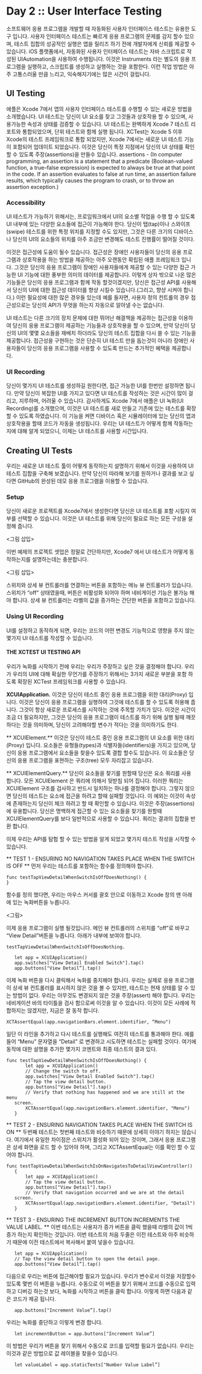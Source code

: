 # Day 2 :: User Interface Testing

소프트웨어 응용 프로그램을 개발할 때 자동화된 사용자 인터페이스 테스트는 유용한 도구 입니다. 사용자 인터페이스 테스트는 빠르게 응용 프로그램의 문제를 감지 할수 있으며, 테스트 집합의 성공적인 실행은 앱을 릴리즈 하기 전에 개발자에게 신뢰를 제공할 수 있습니다. iOS 플랫폼에서, 자동화된 사용자 인터페이스 테스트는 자바 스크립트로 작성된 UIAutomation을 사용하여 수행됩니다. 이것은 Instruments 라는 별도의 응용 프로그램을 실행하고, 스크립트를 생성하고 실행하는 것을 포함한다. 이런 작업 방법은 아주 고통스러울 만큼 느리고, 익숙해지기에는 많은 시간이 걸립니다.

## UI Testing

애플은 Xcode 7에서 앱의 사용자 인터페이스 테스트를 수행할 수 있는 새로운 방법을 소개했습니다. UI 테스트는 당신이 UI 요소를 찾고 그것들과 상호작용 할 수 있으며, 사용가능한 속성과 상태를 검증할 수 있습니다. UI 테스트는 완벽하게 Xcode 7 테스트 리포트와 통합되었으며, 단위 테스트와 함께 실행 됩니다. XCTest는 Xcode 5 이후 Xcode의 테스트 프레임워크로 통합 되었지만, Xcode 7에서는 새로운 UI 테스트 기능이 포함되어 업데이트 되었습니다. 이것은 당신이 특정 지점에서 당신의 UI 상태를 확인할 수 있도록 주장(assertions)을 만들수 있습니다. 
assertions - (In computer programming, an assertion is a statement that a predicate (Boolean-valued function, a true–false expression) is expected to always be true at that point in the code. If an assertion evaluates to false at run time, an assertion failure results, which typically causes the program to crash, or to throw an assertion exception.)

### Accessibility
UI 테스트가 가능하기 위해서는, 프로임워크에서 UI의 요소별 작업을 수행 할 수 있도록 UI 내부에 있는 다양한 요소들에 접근이 가능해야 한다. 당신이 탭(tap)이나 스와이프(swipe) 테스트를 위한 특정 위치를 지정할 수도 있지만, 그것은 다른 크기의 디바이스나 당신의 UI의 요소들의 위치를 아주 조금만 변경해도 테스트 진행률이 떨어질 것이다. 

이것은 접근성에 도움이 될수 있습니다. 접근성은 장애인 사용자들이 당신의 응용 프로그램과 상호작용을 하는 방법을 제공하는 아주 오랜동안 확립된 애플 프레임워크 입니다. 그것은 당신의 응용 프로그램이 장애인 사용자들에게 제공할 수 있는 다양한 접근 가능한 UI 기능에 대한 풍부한 의미의 데이터를 제공합니다. 이렇게 상자 밖으로 나온 많은 기능들은 당신의 응용 프로그램과 함께 작동 할것이겠지만, 당신은 접근성 API를 사용해서 당신의 UI에 대한 접근성 데이터를 향샹 시킬수 있습니다.(그리고, 향샹 시켜야 합니다.) 이런 필요성에 대한 많은 경우들 있는데 예를 들자면, 사용자 정의 컨트롤의 경우 접근성으로는 당신의 API가 무엇을 하는지 자동으로 알아낼 수는 없습니다. 

UI 테스트는 다른 크기의 장치 문제에 대한 뛰어난 해결책을 제공하는 접근성을 이용하여 당신의 응용 프로그램이 제공하는 기능들과 상호작용을 할 수 있으며, 만약 당신이 당신의 UI의 몇몇 요소들을 재배치 하더라도 당신의 테스트 집합을 다시 쓸 수 있는 기능을 제공합니다. 접근성을 구현하는 것은 단순히 UI 테스트 만을 돕는것이 아니라 장애인 사용자들이 당신의 응용 프로그램을 사용할 수 있도록 만드는 추가적인 혜택을 제공합니다.

### UI Recording
당신이 몇가지 UI 테스트를 생성하길 원한다면, 접근 가능한 UI를 한번만 설정하면 됩니다. 만약 당신이 복잡한 UI를 가지고 있다면 UI 테스트를 작성하는 것은 시간이 많이 걸리고, 지루하며, 어려울 수 있습니다. 감사하게도 Xcode 7에서 애플은 UI 녹화(UI Recording)를 소개했으며, 이것은 UI 테스트를 새로 만들고 기존에 있는 테스트를 확장할 수 있도록 하였습니다. 이 기능을 켜면 디바이스 혹은 시뮬레이터에 있는 당신의 앱과 상호작용을 할때 코드가 자동을 생성됩니다. 우리는 UI 테스트가 어떻게 함께 작동하는지에 대해 알게 되었으니, 이제는 UI 테스트를 사용할 시간입니다.


## Creating UI Tests
우리는 새로운 UI 테스트 툴이 어떻게 동작하는지 설명하기 위해서 이것을 사용하여 UI 테스트 집합을 구축해 보겠습니다. 만약 당신이 따라해 보기를 원하거나 결과를 보고 싶다면 GitHub의 완성된 데모 응용 프로그램을 이용할 수 있습니다. 

### Setup
당신이 새로운 프로젝트를 Xcode7에서 생성한다면 당신은 UI 테스트를 포함 시킬지 여부를 선택할 수 있습니다. 이것은 UI 테스트를 위해 당신이 필요로 하는 모든 구성을 설정해 줍니다.

\<그림 삽입\>

이번 예제의 프로젝트 셋업은 정말로 간단하지만, Xcode7 에서 UI 테스트가 어떻게 동작하는지를 설명하는데는 충분합니다. 

\<그림 삽입\>

스위치와 상세 뷰 컨트롤러를 연결하는 버튼을 포함하는 메뉴 뷰 컨트롤러가 있습니다. 스위치가 “off” 상태였을때, 버튼은 비활성화 되어야 하며 네비게이션 기능은 불가능 해야 합니다. 상세 뷰 컨트롤러는 라벨의 값을 증가하는 간단한 버튼을 포함하고 있습니다. 

### Using UI Recording 
UI를 설정하고 동작하게 되면, 우리는 코드의 어떤 변경도 기능적으로 영향을 주지 않는 몇가지 UI 테스트를 작성할 수 있습니다. 

#### THE XCTEST UI TESTING API
우리가 녹화를 시작하기 전에 우리는 우리가 주장하고 싶은 것을 결정해야 합니다. 우리가 우리의 UI에 대해 확실한 무언가를 주장하기 위해서는 3가지 새로운 부분을 포함 하도록 확장된 XCTest 프레임워크를 사용할 수 있습니다. 

**XCUIApplication.** 이것은 당신이 테스트 중인 응용 프로그램을 위한 대리(Proxy) 입니다. 이것은 당신이 응용 프로그램을 실행하여 그것에 테스트를 할 수 있도록 허용해 줍니다.  그것이 항상 새로운 프로세스를 시작하는 것에 주목할 가치가 있다. 이것은 시간이 조금 더 필요하지만, 그것은 당신의 응용 프로그램이 테스트를 하기 위해 실행 될때 깨끗하다는 것을 의미하며, 당신이 고려해야할 변수가 적다는 것을 의미하기도 한다. 

** XCUIElement.** 이것은 당신이 테스트 중인 응용 프로그램의 UI 요소를 위한 대리(Proxy) 입니다. 요소들은 유형들(types)과 식별자들(identifiers)을 가지고 있으며, 당신이 응용 프로그램에서 요소들을 찾을수 있도록 결합 할수도 있습니다. 이 요소들은 당신의 응용 프로그램을 표현하는 구조(tree) 모두 자리잡고 있습니다. 

** XCUIElementQuery.** 당신이 요소들을 찾기를 원할때 당신은 요소 쿼리를 사용 합니다. 모든 XCUIElement 은 쿼리에 의해서 뒷받침 되어 집니다. 이러한 쿼리는 XCUIElement 구조를 검사하고 반드시 일치하는 하나를 결정해야 합니다. 그렇지 않으면 당신의 테스트는 요소에 접근을 하려고 할때 실패할 것입니다. 이 예외는 이것이 속성에 존재하는지 당신이 체크 하려고 할 때 확인할 수 있습니다. 이것은 주장(assertions)에 유용합니다. 당신은 명백하게 접근할 수 있는 요소들을 찾기를 원할때  XCUIElementQuery를 보다 일반적으로 사용할 수 있습니다. 쿼리는 결과의 집합을 반환 합니다.

이제 우리는 API를 탐험 할 수 있는 방법을 알게 되었고 몇가지 테스트 작성을 시작할 수 있습니다. 

** TEST 1 - ENSURING NO NAVIGATION TAKES PLACE WHEN THE SWITCH IS OFF ** 
먼저 우리는 테스트를 포함하는 함수를 정의해야 합니다. 

	func testTapViewDetailWhenSwitchIsOffDoesNothing() {
	}

함수를 정의 했다면, 우리는 마우스 커서를 괄호 안으로 이동하고 Xcode 창의 맨 아래에 있는 녹화버튼을 누릅니다.

\<그림\>

이제 응용 프로그램이 실행 될것입니다. 메인 뷰 컨트롤러의 스위치를 “off”로 바꾸고 “View Detail”버튼을 누릅니다. 아래가 내부에 보여야 합니다.

	testTapViewDetailWhenSwitchIsOffDoesNothing.
	
	   let app = XCUIApplication()
	   app.switches["View Detail Enabled Switch"].tap()
	   app.buttons["View Detail”].tap()

이제 녹화 버튼을 다시 클릭해서 녹화를 중지해야 합니다. 우리는 실제로 응용 프로그램이 상세 뷰 컨트롤러를 표시하지 않은 것을 볼 수 있지만, 테스트는 현재 상태를 알 수 있는 방법이 없다. 우리는 아무것도 변경되지 않은 것을 주장(assert) 해야 합니다. 우리는 네비게이션 바의 타이틀을 검사 함으로써 이것을 알 수 있습니다. 이것이 모든 사례에 적합하지는 않겠지만, 지금은 잘 동작 합니다. 

	XCTAssertEqual(app.navigationBars.element.identifier, “Menu")

일단 이 라인을 추가하고 다시 테스트를 실행해도 여전히 테스트를 통과해야 한다. 예를 들어 “Menu” 문자열을 “Detail” 로 변경하고 시도하면 테스트는 실패할 것이다. 여기에 동작에 대한 설명을 추가한 몇가지 코멘트와 최종 테스트의 결과 있다. 

	func testTapViewDetailWhenSwitchIsOffDoesNothing() {
	       let app = XCUIApplication()
	       // Change the switch to off.
	       app.switches["View Detail Enabled Switch"].tap()
	       // Tap the view detail button.
	       app.buttons["View Detail"].tap()
	       // Verify that nothing has happened and we are still at the menu
	   screen.
	       XCTAssertEqual(app.navigationBars.element.identifier, "Menu")
	   }

** TEST 2 - ENSURING NAVIGATION TAKES PLACE WHEN THE SWITCH IS ON ** 
두번째 테스트는 첫번째 테스트와 비슷하기 때문에 상세히 이야기 하지는 않습니다. 여기에서 유일한 차이점은 스위치가 활성화 되어 있는 것이며, 그래서 응용 프로그램은 상세 화면을 로드 할 수 있어야 하며, 그리고 XCTAssertEqual는 이를 확인 할 수 있어야 합니다. 

	func testTapViewDetailWhenSwitchIsOnNavigatesToDetailViewController()
	   {
	       let app = XCUIApplication()
	       // Tap the view detail button.
	       app.buttons["View Detail"].tap()
	       // Verify that navigation occurred and we are at the detail
	   screen.
	       XCTAssertEqual(app.navigationBars.element.identifier, "Detail")
	   }

** TEST 3 - ENSURING THE INCREMENT BUTTON INCREMENTS THE VALUE LABEL. ** 
이번 테스트는 사용자가 증가 버튼을 클릭 했을때 라벨의 값이 1씩 증가 하는지 확인하는 것입니다. 이번 테스트의 처음 두줄은 이전 테스트와 아주 비슷하기 때문에 이전 테스트에서 복사해서 붙여 넣을수 있습니다. 

	   let app = XCUIApplication()
	   // Tap the view detail button to open the detail page.
	   app.buttons["View Detail”].tap()

다음으로 우리는 버튼에 접근해야할 필요가 있습니다. 우리가 변수로서 이것을 저장할수 있도록 몇번 이 버튼을 누릅니다. 수동으로 이 버튼을 찾기 위해서 코드를 수동으로 입력하고 디버깅 하는것 보다, 녹화를 시작하고 버튼을 클릭 합니다. 이렇게 하면 다음과 같은 코드가 제공 됩니다. 

	   app.buttons["Increment Value”].tap()

우리는 녹화를 중단하고 이렇게 변경 합니다. 

	   let incrementButton = app.buttons["Increment Value”]

이 방법은 우리가 버튼을 찾기 위해서 수동으로 코드를 입력할 필요가 없습니다. 우리는 이것과 같은 방법으로 값 레이블을 찾을수 있습니다. 

	   let valueLabel = app.staticTexts["Number Value Label”]